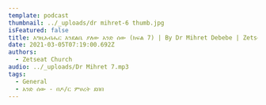```yaml
---
template: podcast
thumbnail: ../_uploads/dr mihret-6 thumb.jpg
isFeatured: false
title: እግዚአብሔር እንደልቤ ያለው አንድ ሰው (ክፍል 7) | By Dr Mihret Debebe | Zetseat Church
date: 2021-03-05T07:19:00.692Z
authors:
  - Zetseat Church
audio: ../_uploads/Dr Mihret 7.mp3
tags:
  - General
  - አንድ ሰው - በዶ/ር ምሀረት ደበበ
---
```

